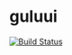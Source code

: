 # guluui  

[![Build Status](https://travis-ci.org/youyitian123/guluui.svg?branch=master)](https://travis-ci.org/youyitian123/guluui)
